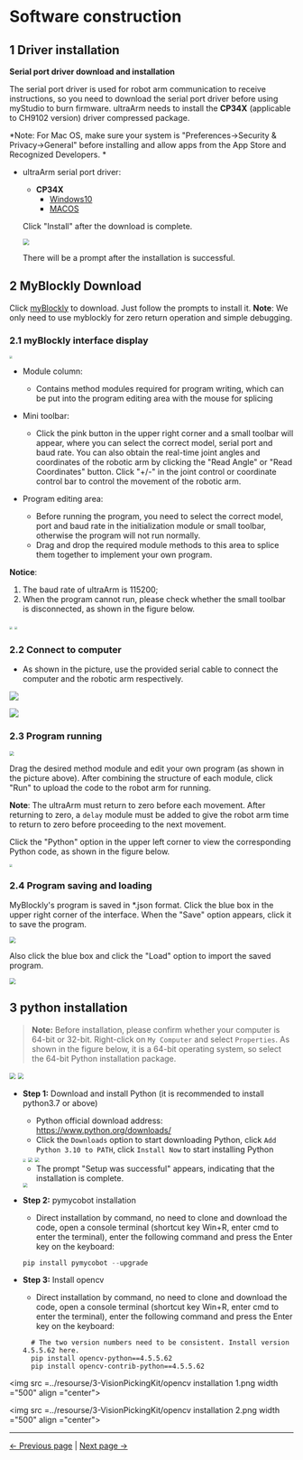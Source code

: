 # Software construction

## 1 Driver installation

**Serial port driver download and installation**

The serial port driver is used for robot arm communication to receive instructions, so you need to download the serial port driver before using myStudio to burn firmware. ultraArm needs to install the **CP34X** (applicable to CH9102 version) driver compressed package.

*Note: For Mac OS, make sure your system is "Preferences->Security & Privacy->General" before installing and allow apps from the App Store and Recognized Developers. *

* ultraArm serial port driver:
   * **CP34X**
     * [Windows10](https://download.elephantrobotics.com/software/drivers/CH9102_VCP_SER_Windows.exe)
     * [MACOS](https://download.elephantrobotics.com/software/drivers/CH9102_VCP_MacOS.zip)

   Click "Install" after the download is complete.

   <img src="../resourse/1-myStudio/1-studioinstallation/驱动安装1.png" style="zoom: 67%;" >

   There will be a prompt after the installation is successful.

## 2 MyBlockly Download
Click [myBlockly](https://download.elephantrobotics.com/software/myblockly/myblockly-Setup-latest.exe) to download. Just follow the prompts to install it.
**Note**: We only need to use myblockly for zero return operation and simple debugging.
### 2.1 myBlockly interface display

<img src="../resourse/3-myblockly/firsttimeuse/Interface display.png" style="zoom: 33%;" />

- Module column:

   - Contains method modules required for program writing, which can be put into the program editing area with the mouse for splicing

- Mini toolbar:

   - Click the pink button in the upper right corner and a small toolbar will appear, where you can select the correct model, serial port and baud rate. You can also obtain the real-time joint angles and coordinates of the robotic arm by clicking the "Read Angle" or "Read Coordinates" button. Click "+/-" in the joint control or coordinate control bar to control the movement of the robotic arm.

- Program editing area:

   - Before running the program, you need to select the correct model, port and baud rate in the initialization module or small toolbar, otherwise the program will not run normally.
   - Drag and drop the required module methods to this area to splice them together to implement your own program.

**Notice**:

1. The baud rate of ultraArm is 115200;
2. When the program cannot run, please check whether the small toolbar is disconnected, as shown in the figure below.

<img src="../resourse/3-myblockly/firsttimeuse/串口关闭.png" style="zoom: 33%;" />


<img src="../resourse/3-myblockly/firsttimeuse/串口打开.png" style="zoom: 33%;" />

### 2.2 Connect to computer

- As shown in the picture, use the provided serial cable to connect the computer and the robotic arm respectively.

![](../resourse/1-Connect/1-PC/PC-connect-1.png)

![](../resourse/1-Connect/1-PC/PC-connect-2.png)


### 2.3 Program running

<img src="../resourse/3-myblockly/firsttimeuse/运行键.png" style="zoom: 50%;" />

Drag the desired method module and edit your own program (as shown in the picture above). After combining the structure of each module, click "Run" to upload the code to the robot arm for running.

**Note**: The ultraArm must return to zero before each movement. After returning to zero, a `delay` module must be added to give the robot arm time to return to zero before proceeding to the next movement.

Click the "Python" option in the upper left corner to view the corresponding Python code, as shown in the figure below.

<img src="../resourse/3-myblockly/firsttimeuse/python代码.png" style="zoom: 33%;" />

### 2.4 Program saving and loading

MyBlockly's program is saved in *.json format. Click the blue box in the upper right corner of the interface. When the "Save" option appears, click it to save the program.

<img src="../resourse/3-myblockly/firsttimeuse/程序保存.png" style="zoom: 67%;" />

Also click the blue box and click the "Load" option to import the saved program.

<img src="../resourse/3-myblockly/firsttimeuse/程序载入.png" style="zoom: 67%;" />

## 3 python installation

> **Note:** Before installation, please confirm whether your computer is 64-bit or 32-bit. Right-click on `My Computer` and select `Properties`. As shown in the figure below, it is a 64-bit operating system, so select the 64-bit Python installation package.

<img src="../resourse/3-myblockly/pythoninstall/computer digits 1.jpg" style="zoom: 67%;" />

<img src="../resourse/3-myblockly/pythoninstall/computer digits 2.jpg" style="zoom: 67%;" />

- **Step 1:** Download and install Python (it is recommended to install python3.7 or above)
   - Python official download address: https://www.python.org/downloads/
   - Click the `Downloads` option to start downloading Python, click `Add Python 3.10 to PATH`, click `Install Now` to start installing Python
   <img src="../resourse/3-myblockly/pythoninstall/pythondownload1.jpg" style="zoom: 33%;" />
   <img src="../resourse/3-myblockly/pythoninstall/pythondownload2.jpg" style="zoom: 50%;" />
   <img src="../resourse/3-myblockly/pythoninstall/pythondownload3.jpg" style="zoom: 50%;" />
  
   - The prompt "Setup was successful" appears, indicating that the installation is complete.
   <img src="../resourse/3-myblockly/pythoninstall/pythondownload4.jpg" style="zoom: 50%;" />

- **Step 2:** pymycobot installation
   - Direct installation by command, no need to clone and download the code, open a console terminal (shortcut key Win+R, enter cmd to enter the terminal), enter the following command and press the Enter key on the keyboard:

   ```python
   pip install pymycobot --upgrade
   ```
- **Step 3:** Install opencv
   - Direct installation by command, no need to clone and download the code, open a console terminal (shortcut key Win+R, enter cmd to enter the terminal), enter the following command and press the Enter key on the keyboard:
   ```
     # The two version numbers need to be consistent. Install version 4.5.5.62 here.
     pip install opencv-python==4.5.5.62
     pip install opencv-contrib-python==4.5.5.62
     ```

<img src =../resourse/3-VisionPickingKit/opencv installation 1.png
width ="500" align ="center">

<img src =../resourse/3-VisionPickingKit/opencv installation 2.png
width ="500" align ="center">






---
[← Previous page](./2.2-Hardwareinstall.md) | [Next page → ](./2.4-Unittesting.md)